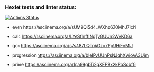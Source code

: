 ### Hexlet tests and linter status:
[![Actions Status](https://github.com/Textile86/java-project-61/actions/workflows/hexlet-check.yml/badge.svg)](https://github.com/Textile86/java-project-61/actions)

- even
https://asciinema.org/a/sUM9Qi5d4LWXhp6Z0MhJ7lchi

- calc
https://asciinema.org/a/LYeSfInffINgTyGUUn2WvKD6a

- gcn
https://asciinema.org/a/s7sA87LQTpAGzo7PpUHiFnMlJ

- progression
https://asciinema.org/a/bleIPyUUnPsNJqhXwioVA3Uim

- prime
https://asciinema.org/a/1pa99gbTiSgXFPBxXkPbSobfG

